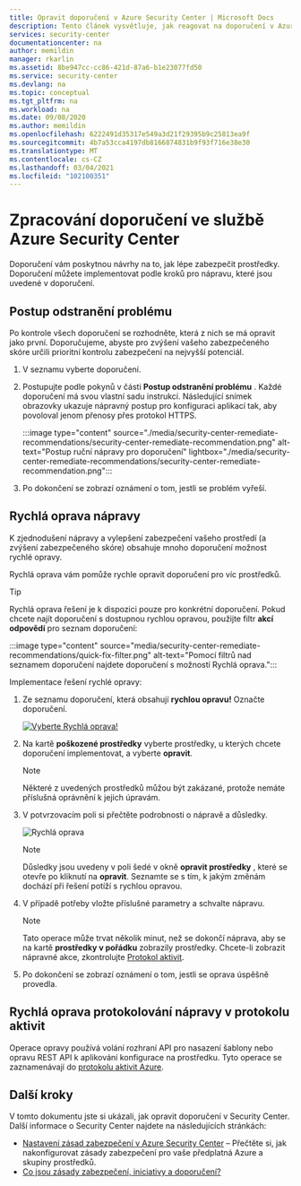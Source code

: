 ```yaml
---
title: Opravit doporučení v Azure Security Center | Microsoft Docs
description: Tento článek vysvětluje, jak reagovat na doporučení v Azure Security Center chránit vaše prostředky a vyhovět zásadám zabezpečení.
services: security-center
documentationcenter: na
author: memildin
manager: rkarlin
ms.assetid: 8be947cc-cc86-421d-87a6-b1e23077fd50
ms.service: security-center
ms.devlang: na
ms.topic: conceptual
ms.tgt_pltfrm: na
ms.workload: na
ms.date: 09/08/2020
ms.author: memildin
ms.openlocfilehash: 6222491d35317e549a3d21f29395b9c25813ea9f
ms.sourcegitcommit: 4b7a53cca4197db8166874831b9f93f716e38e30
ms.translationtype: MT
ms.contentlocale: cs-CZ
ms.lasthandoff: 03/04/2021
ms.locfileid: "102100351"
---
```

# <a name="remediate-recommendations-in-azure-security-center"></a>Zpracování doporučení ve službě Azure Security Center

Doporučení vám poskytnou návrhy na to, jak lépe zabezpečit prostředky. Doporučení můžete implementovat podle kroků pro nápravu, které jsou uvedené v doporučení.

## <a name="remediation-steps"></a>Postup odstranění problému <a name="remediation-steps"></a>

Po kontrole všech doporučení se rozhodněte, která z nich se má opravit jako první. Doporučujeme, abyste pro zvýšení vašeho zabezpečeného skóre určili prioritní kontrolu zabezpečení na nejvyšší potenciál.

1. V seznamu vyberte doporučení.

1. Postupujte podle pokynů v části **Postup odstranění problému** . Každé doporučení má svou vlastní sadu instrukcí. Následující snímek obrazovky ukazuje nápravný postup pro konfiguraci aplikací tak, aby povoloval jenom přenosy přes protokol HTTPS.

    :::image type="content" source="./media/security-center-remediate-recommendations/security-center-remediate-recommendation.png" alt-text="Postup ruční nápravy pro doporučení" lightbox="./media/security-center-remediate-recommendations/security-center-remediate-recommendation.png":::

1. Po dokončení se zobrazí oznámení o tom, jestli se problém vyřeší.

## <a name="quick-fix-remediation"></a>Rychlá oprava nápravy

K zjednodušení nápravy a vylepšení zabezpečení vašeho prostředí (a zvýšení zabezpečeného skóre) obsahuje mnoho doporučení možnost rychlé opravy.

Rychlá oprava vám pomůže rychle opravit doporučení pro víc prostředků.

> [!TIP]
> Rychlá oprava řešení je k dispozici pouze pro konkrétní doporučení. Pokud chcete najít doporučení s dostupnou rychlou opravou, použijte filtr **akcí odpovědí** pro seznam doporučení:
> 
> :::image type="content" source="media/security-center-remediate-recommendations/quick-fix-filter.png" alt-text="Pomocí filtrů nad seznamem doporučení najdete doporučení s možností Rychlá oprava.":::

Implementace řešení rychlé opravy:

1. Ze seznamu doporučení, která obsahují **rychlou opravu!** Označte doporučení.

    [![Vyberte Rychlá oprava!](media/security-center-remediate-recommendations/security-center-quick-fix-select.png)](media/security-center-remediate-recommendations/security-center-quick-fix-select.png#lightbox)

1. Na kartě **poškozené prostředky** vyberte prostředky, u kterých chcete doporučení implementovat, a vyberte **opravit**.

    > [!NOTE]
    > Některé z uvedených prostředků můžou být zakázané, protože nemáte příslušná oprávnění k jejich úpravám.

1. V potvrzovacím poli si přečtěte podrobnosti o nápravě a důsledky.

    ![Rychlá oprava](./media/security-center-remediate-recommendations/security-center-quick-fix-view.png)

    > [!NOTE]
    > Důsledky jsou uvedeny v poli šedé v okně **opravit prostředky** , které se otevře po kliknutí na **opravit**. Seznamte se s tím, k jakým změnám dochází při řešení potíží s rychlou opravou.

1. V případě potřeby vložte příslušné parametry a schvalte nápravu.

    > [!NOTE]
    > Tato operace může trvat několik minut, než se dokončí náprava, aby se na kartě **prostředky v pořádku** zobrazily prostředky. Chcete-li zobrazit nápravné akce, zkontrolujte [Protokol aktivit](#activity-log).

1. Po dokončení se zobrazí oznámení o tom, jestli se oprava úspěšně provedla.

## <a name="quick-fix-remediation-logging-in-the-activity-log"></a>Rychlá oprava protokolování nápravy v protokolu aktivit <a name="activity-log"></a>

Operace opravy používá volání rozhraní API pro nasazení šablony nebo opravu REST API k aplikování konfigurace na prostředku. Tyto operace se zaznamenávají do [protokolu aktivit Azure](../azure-resource-manager/management/view-activity-logs.md).


## <a name="next-steps"></a>Další kroky

V tomto dokumentu jste si ukázali, jak opravit doporučení v Security Center. Další informace o Security Center najdete na následujících stránkách:

* [Nastavení zásad zabezpečení v Azure Security Center](tutorial-security-policy.md) – Přečtěte si, jak nakonfigurovat zásady zabezpečení pro vaše předplatná Azure a skupiny prostředků.
* [Co jsou zásady zabezpečení, iniciativy a doporučení?](security-policy-concept.md)
